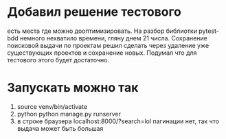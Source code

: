 # Добавил решение тестового
есть места где можно дооптимизировать. На разбор библиотки pytest-bdd
немного нехватило времени, гляну днем 21 числа. Сохранение поисковой выдачи по проектам решил сделать
через удаление уже существующих проектов и сохранение новых. Подумал что для тестового этого будет достаточно.
# Запускать можно так 
1. source venv/bin/activate
2. python python manage.py runserver
3. в строке браузера localhost:8000/?search=lol 
пагинации нет, так что выдача может быть большая

 

